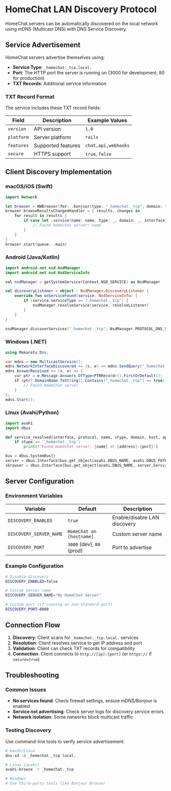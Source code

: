 # HomeChat LAN Discovery Protocol

HomeChat servers can be automatically discovered on the local network using mDNS (Multicast DNS) with DNS Service Discovery.

## Service Advertisement

HomeChat servers advertise themselves using:
- **Service Type**: `_homechat._tcp.local.`
- **Port**: The HTTP port the server is running on (3000 for development, 80 for production)
- **TXT Records**: Additional service information

### TXT Record Format

The service includes these TXT record fields:

| Field | Description | Example Values |
|-------|-------------|----------------|
| `version` | API version | `1.0` |
| `platform` | Server platform | `rails` |
| `features` | Supported features | `chat,api,webhooks` |
| `secure` | HTTPS support | `true`, `false` |

## Client Discovery Implementation

### macOS/iOS (Swift)
```swift
import Network

let browser = NWBrowser(for: .bonjour(type: "_homechat._tcp", domain: "local."), using: .tcp)
browser.browseResultsChangedHandler = { results, changes in
    for result in results {
        if case let .service(name: name, type: _, domain: _, interface: _) = result.endpoint {
            // Found HomeChat server: name
        }
    }
}
browser.start(queue: .main)
```

### Android (Java/Kotlin)
```kotlin
import android.net.nsd.NsdManager
import android.net.nsd.NsdServiceInfo

val nsdManager = getSystemService(Context.NSD_SERVICE) as NsdManager

val discoveryListener = object : NsdManager.DiscoveryListener {
    override fun onServiceFound(service: NsdServiceInfo) {
        if (service.serviceType == "_homechat._tcp") {
            nsdManager.resolveService(service, resolveListener)
        }
    }
}

nsdManager.discoverServices("_homechat._tcp", NsdManager.PROTOCOL_DNS_SD, discoveryListener)
```

### Windows (.NET)
```csharp
using Makaretu.Dns;

var mdns = new MulticastService();
mdns.NetworkInterfaceDiscovered += (s, e) => mdns.SendQuery("_homechat._tcp.local", type: DnsType.PTR);
mdns.AnswerReceived += (s, e) => {
    var ptr = e.Message.Answers.OfType<PTRRecord>().FirstOrDefault();
    if (ptr?.DomainName.ToString().Contains("_homechat._tcp") == true) {
        // Found HomeChat server
    }
};
mdns.Start();
```

### Linux (Avahi/Python)
```python
import avahi
import dbus

def service_resolved(interface, protocol, name, stype, domain, host, aprotocol, address, port, txt, flags):
    if stype == '_homechat._tcp':
        print(f"Found HomeChat server: {name} at {address}:{port}")

bus = dbus.SystemBus()
server = dbus.Interface(bus.get_object(avahi.DBUS_NAME, avahi.DBUS_PATH_SERVER), avahi.DBUS_INTERFACE_SERVER)
sbrowser = dbus.Interface(bus.get_object(avahi.DBUS_NAME, server.ServiceBrowserNew(avahi.IF_UNSPEC, avahi.PROTO_UNSPEC, '_homechat._tcp', 'local', dbus.UInt32(0))), avahi.DBUS_INTERFACE_SERVICE_BROWSER)
```

## Server Configuration

### Environment Variables

| Variable | Default | Description |
|----------|---------|-------------|
| `DISCOVERY_ENABLED` | `true` | Enable/disable LAN discovery |
| `DISCOVERY_SERVER_NAME` | `HomeChat on [hostname]` | Custom server name |
| `DISCOVERY_PORT` | `3000` (dev), `80` (prod) | Port to advertise |

### Example Configuration
```bash
# Disable discovery
DISCOVERY_ENABLED=false

# Custom server name
DISCOVERY_SERVER_NAME="My HomeChat Server"

# Custom port (if running on non-standard port)
DISCOVERY_PORT=8080
```

## Connection Flow

1. **Discovery**: Client scans for `_homechat._tcp.local.` services
2. **Resolution**: Client resolves service to get IP address and port
3. **Validation**: Client can check TXT records for compatibility
4. **Connection**: Client connects to `http://[ip]:[port]` (or `https://` if `secure=true`)

## Troubleshooting

### Common Issues

- **No services found**: Check firewall settings, ensure mDNS/Bonjour is enabled
- **Service not advertising**: Check server logs for discovery service errors
- **Network isolation**: Some networks block multicast traffic

### Testing Discovery

Use command-line tools to verify service advertisement:

```bash
# macOS/Linux
dns-sd -B _homechat._tcp local.

# Linux (avahi)
avahi-browse -t _homechat._tcp

# Windows
# Use third-party tools like Bonjour Browser
```